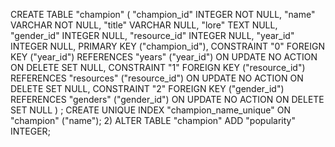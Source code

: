 CREATE TABLE "champion" (
	"champion_id" INTEGER NOT NULL,
	"name" VARCHAR NOT NULL,
	"title" VARCHAR NULL,
	"lore" TEXT NULL,
	"gender_id" INTEGER NULL,
	"resource_id" INTEGER NULL,
	"year_id" INTEGER NULL,
	PRIMARY KEY ("champion_id"),
	CONSTRAINT "0" FOREIGN KEY ("year_id") REFERENCES "years" ("year_id") ON UPDATE NO ACTION ON DELETE SET NULL,
	CONSTRAINT "1" FOREIGN KEY ("resource_id") REFERENCES "resources" ("resource_id") ON UPDATE NO ACTION ON DELETE SET NULL,
	CONSTRAINT "2" FOREIGN KEY ("gender_id") REFERENCES "genders" ("gender_id") ON UPDATE NO ACTION ON DELETE SET NULL
)
;
CREATE UNIQUE INDEX "champion_name_unique" ON "champion" ("name");
2)
ALTER TABLE "champion"
ADD "popularity" INTEGER;

